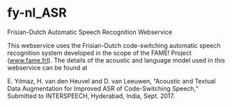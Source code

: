 # fy-nl_ASR
Frisian-Dutch Automatic Speech Recognition Webservice

This webservice uses the Frisian-Dutch code-switching automatic speech recognition system developed in the scope of the FAME! Project (www.fame.frl). The details of the acoustic and language model used in this webservice can be found at

E. Yılmaz, H. van den Heuvel and D. van Leeuwen, “Acoustic and Textual Data Augmentation for Improved ASR of Code-Switching Speech,” Submitted to INTERSPEECH, Hyderabad, India, Sept. 2017.
